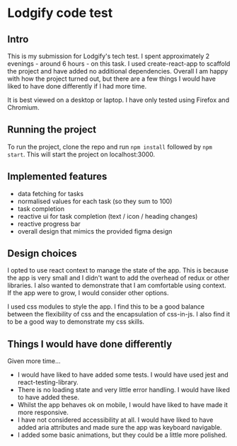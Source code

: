 # Lodgify code test 

## Intro
This is my submission for Lodgify's tech test. I spent approximately 2 evenings - around 6 hours - on this task. I used create-react-app to scaffold the project and have added no additional dependencies. Overall I am happy with how the project turned out, but there are a few things I would have liked to have done differently if I had more time.

It is best viewed on a desktop or laptop. I have only tested using Firefox and Chromium.

## Running the project
To run the project, clone the repo and run `npm install` followed by `npm start`. This will start the project on localhost:3000.

## Implemented features
- data fetching for tasks
- normalised values for each task (so they sum to 100)
- task completion
- reactive ui for task completion (text / icon / heading changes)
- reactive progress bar
- overall design that mimics the provided figma design

## Design choices
I opted to use react context to manage the state of the app. This is because the app is very small and I didn't want to add the overhead of redux or other libraries. I also wanted to demonstrate that I am comfortable using context. If the app were to grow, I would consider other options.

I used css modules to style the app. I find this to be a good balance between the flexibility of css and the encapsulation of css-in-js. I also find it to be a good way to demonstrate my css skills.

## Things I would have done differently
Given more time...
-  I would have liked to have added some tests. I would have used jest and react-testing-library.
- There is no loading state and very little error handling. I would have liked to have added these.
- Whilst the app behaves ok on mobile, I would have liked to have made it more responsive. 
- I have not considered accessibility at all. I would have liked to have added aria attributes and made sure the app was keyboard navigable.
- I added some basic animations, but they could be a little more polished.

